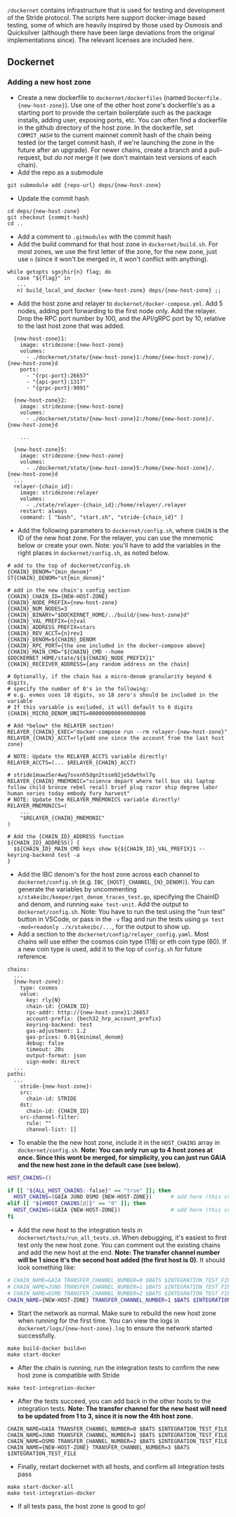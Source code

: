 `/dockernet` contains infrastructure that is used for testing and development of
the Stride protocol. The scripts here support docker-image based testing, some
of which are heavily inspired by those used by Osmosis and Quicksilver (although
there have been large deviations from the original implementations since). The
relevant licenses are included here.

## Dockernet

### Adding a new host zone

- Create a new dockerfile to `dockernet/dockerfiles` (named
  `Dockerfile.{new-host-zone}`). Use one of the other host zone's dockerfile's
  as a starting port to provide the certain boilerplate such as the package
  installs, adding user, exposing ports, etc. You can often find a dockerfile in
  the github directory of the host zone. In the dockerfile, set `COMMIT_HASH` to
  the current mainnet commit hash of the chain being tested (or the target
  commit hash, if we're launching the zone in the future after an upgrade). For
  newer chains, create a branch and a pull-request, but *do not* merge it (we
  don't maintain test versions of each chain).
- Add the repo as a submodule

```
git submodule add {repo-url} deps/{new-host-zone}
```

- Update the commit hash

```
cd deps/{new-host-zone}
git checkout {commit-hash}
cd ..
```

- Add a comment to `.gitmodules` with the commit hash
- Add the build command for that host zone in `dockernet/build.sh`. For most
  zones, we use the first letter of the zone, for the new zone, just use `n`
  (since it won't be merged in, it won't conflict with anything).

```
while getopts sgojhir{n} flag; do
   case "${flag}" in
   ...
   n) build_local_and_docker {new-host-zone} deps/{new-host-zone} ;;
```

- Add the host zone and relayer to `dockernet/docker-compose.yml`. Add 5 nodes,
  adding port forwarding to the first node only. Add the relayer. Drop the RPC
  port number by 100, and the API/gRPC port by 10, relative to the last host
  zone that was added.

```
  {new-host-zone}1:
    image: stridezone:{new-host-zone}
    volumes:
      - ./dockernet/state/{new-host-zone}1:/home/{new-host-zone}/.{new-host-zone}d
    ports:
      - "{rpc-port}:26657"
      - "{api-port}:1317"
      - "{grpc-port}:9091"

  {new-host-zone}2:
    image: stridezone:{new-host-zone}
    volumes:
      - ./dockernet/state/{new-host-zone}2:/home/{new-host-zone}/.{new-host-zone}d

    ...

  {new-host-zone}5:
    image: stridezone:{new-host-zone}
    volumes:
      - ./dockernet/state/{new-host-zone}5:/home/{new-host-zone}/.{new-host-zone}d
  ...
  relayer-{chain_id}:
    image: stridezone:relayer
    volumes:
      - ./state/relayer-{chain_id}:/home/relayer/.relayer
    restart: always
    command: [ "bash", "start.sh", "stride-{chain_id}" ]
```

- Add the following parameters to `dockernet/config.sh`, where `CHAIN` is the ID
  of the new host zone. For the relayer, you can use the mnemonic below or
  create your own. Note: you'll have to add the variables in the right places in
  `dockernet/config.sh`, as noted below.

```
# add to the top of dockernet/config.sh
{CHAIN}_DENOM="{min_denom}"
ST{CHAIN}_DENOM="st{min_denom}"

# add in the new chain's config section
{CHAIN}_CHAIN_ID={NEW-HOST-ZONE}
{CHAIN}_NODE_PREFIX={new-host-zone}
{CHAIN}_NUM_NODES=3
{CHAIN}_BINARY="$DOCKERNET_HOME/../build/{new-host-zone}d"
{CHAIN}_VAL_PREFIX={n}val
{CHAIN}_ADDRESS_PREFIX=stars
{CHAIN}_REV_ACCT={n}rev1
{CHAIN}_DENOM=${CHAIN}_DENOM
{CHAIN}_RPC_PORT={the one included in the docker-compose above}
{CHAIN}_MAIN_CMD="${CHAIN}_CMD --home $DOCKERNET_HOME/state/${${CHAIN}_NODE_PREFIX}1"
{CHAIN}_RECEIVER_ADDRESS={any random address on the chain}

# Optionally, if the chain has a micro-denom granularity beyond 6 digits,
# specify the number of 0's in the following:
# e.g. evmos uses 18 digits, so 18 zero's should be included in the variable
# If this variable is excluded, it will default to 6 digits
{CHAIN}_MICRO_DENOM_UNITS=000000000000000000

# Add *below* the RELAYER section!
RELAYER_{CHAIN}_EXEC="docker-compose run --rm relayer-{new-host-zone}"
RELAYER_{CHAIN}_ACCT=rly{add one since the account from the last host zone}

# NOTE: Update the RELAYER_ACCTS variable directly!
RELAYER_ACCTS=(... $RELAYER_{CHAIN}_ACCT)

# stride1muwz5er4wq7svxnh5dgn2tssm92je5dwthxl7q
RELAYER_{CHAIN}_MNEMONIC="science depart where tell bus ski laptop follow child bronze rebel recall brief plug razor ship degree labor human series today embody fury harvest"
# NOTE: Update the RELAYER_MNEMONICS variable directly!
RELAYER_MNEMONICS=(
    ...
    "$RELAYER_{CHAIN}_MNEMONIC"
)

# Add the {CHAIN_ID}_ADDRESS function
${CHAIN_ID}_ADDRESS() {
  $${CHAIN_ID}_MAIN_CMD keys show ${${CHAIN_ID}_VAL_PREFIX}1 --keyring-backend test -a
}

```

- Add the IBC denom's for the host zone across each channel to
  `dockernet/config.sh` (e.g. `IBC_{HOST}_CHANNEL_{N}_DENOM)`). You can generate
  the variables by uncommenting `x/stakeibc/keeper/get_denom_traces_test.go`,
  specifying the ChainID and denom, and running `make test-unit`. Add the output
  to `dockernet/config.sh`. Note: You have to run the test using the "run test"
  button in VSCode, or pass in the `-v` flag and run the tests using
  `go test -mod=readonly ./x/stakeibc/...`, for the output to show up.
- Add a section to the `dockernet/config/relayer_config.yaml`. Most chains will
  use either the cosmos coin type (118) or eth coin type (60). If a new coin
  type is used, add it to the top of `config.sh` for future reference.

```
chains:
  ...
  {new-host-zone}:
    type: cosmos
    value:
      key: rly{N}
      chain-id: {CHAIN_ID}
      rpc-addr: http://{new-host-zone}1:26657
      account-prefix: {bech32_hrp_account_prefix}
      keyring-backend: test
      gas-adjustment: 1.2
      gas-prices: 0.01{minimal_denom}
      debug: false
      timeout: 20s
      output-format: json
      sign-mode: direct
  ...
paths:
  ...
    stride-{new-host-zone}:
    src:
      chain-id: STRIDE
    dst:
      chain-id: {CHAIN_ID}
    src-channel-filter:
      rule: ""
      channel-list: []
```

- To enable the the new host zone, include it in the `HOST_CHAINS` array in
  `dockernet/config.sh`. **Note: You can only run up to 4 host zones at once.
  Since this wont be merged, for simplicity, you can just run GAIA and the new
  host zone in the default case (see below).**

```bash
HOST_CHAINS=()

if [[ "${ALL_HOST_CHAINS:-false}" == "true" ]]; then
  HOST_CHAINS=(GAIA JUNO OSMO {NEW-HOST-ZONE})      # add here (this controls the hosts in `make start-docker-all`)
elif [[ "${#HOST_CHAINS[@]}" == "0" ]]; then
  HOST_CHAINS=(GAIA {NEW-HOST-ZONE})                # add here (this controls the hosts in `make start-docker`)
fi
```

- Add the new host to the integration tests in
  `dockernet/tests/run_all_tests.sh`. When debugging, it's easiest to first test
  only the new host zone. You can comment out the existing chains and add the
  new host at the end. **Note: The transfer channel number will be 1 since it's
  the second host added (the first host is 0).** It should look something like:

```bash
# CHAIN_NAME=GAIA TRANSFER_CHANNEL_NUMBER=0 $BATS $INTEGRATION_TEST_FILE
# CHAIN_NAME=JUNO TRANSFER_CHANNEL_NUMBER=1 $BATS $INTEGRATION_TEST_FILE
# CHAIN_NAME=OSMO TRANSFER_CHANNEL_NUMBER=2 $BATS $INTEGRATION_TEST_FILE
CHAIN_NAME={NEW-HOST-ZONE} TRANSFER_CHANNEL_NUMBER=1 $BATS $INTEGRATION_TEST_FILE
```

- Start the network as normal. Make sure to rebuild the new host zone when
  running for the first time. You can view the logs in
  `dockernet/logs/{new-host-zone}.log` to ensure the network started
  successfully.

```
make build-docker build=n
make start-docker
```

- After the chain is running, run the integration tests to confirm the new host
  zone is compatible with Stride

```
make test-integration-docker
```

- After the tests succeed, you can add back in the other hosts to the
  integration tests. **Note: The transfer channel for the new host will need to
  be updated from 1 to 3, since it is now the 4th host zone.**

```
CHAIN_NAME=GAIA TRANSFER_CHANNEL_NUMBER=0 $BATS $INTEGRATION_TEST_FILE
CHAIN_NAME=JUNO TRANSFER_CHANNEL_NUMBER=1 $BATS $INTEGRATION_TEST_FILE
CHAIN_NAME=OSMO TRANSFER_CHANNEL_NUMBER=2 $BATS $INTEGRATION_TEST_FILE
CHAIN_NAME={NEW-HOST-ZONE} TRANSFER_CHANNEL_NUMBER=3 $BATS $INTEGRATION_TEST_FILE
```

- Finally, restart dockernet with all hosts, and confirm all integration tests
  pass

```
make start-docker-all
make test-integration-docker
```

- If all tests pass, the host zone is good to go!
